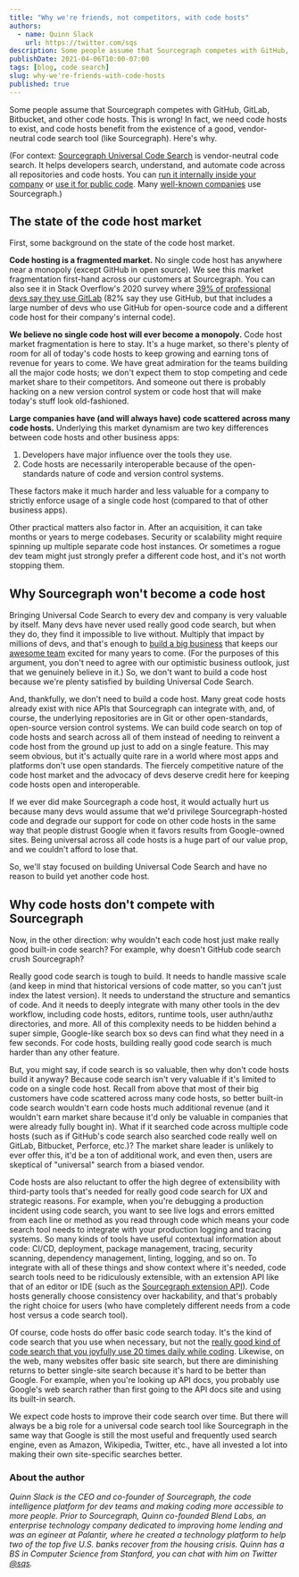 ```yaml
---
title: "Why we're friends, not competitors, with code hosts"
authors:
  - name: Quinn Slack
    url: https://twitter.com/sqs
description: Some people assume that Sourcegraph competes with GitHub, GitLab, Bitbucket, and other code hosts. This is wrong! In fact, we need code hosts to exist, and code hosts benefit from the existence of a good, vendor-neutral code search tool. Here's why.
publishDate: 2021-04-06T10:00-07:00
tags: [blog, code search]
slug: why-we're-friends-with-code-hosts
published: true
---
```


Some people assume that Sourcegraph competes with GitHub, GitLab, Bitbucket, and other code hosts. This is wrong! In fact, we need code hosts to exist, and code hosts benefit from the existence of a good, vendor-neutral code search tool (like Sourcegraph). Here's why.

(For context: [Sourcegraph Universal Code Search](https://about.sourcegraph.com) is vendor-neutral code search. It helps developers search, understand, and automate code across all repositories and code hosts. You can [run it internally inside your company](https://docs.sourcegraph.com) or [use it for public code](https://sourcegraph.com/search). Many [well-known companies](https://about.sourcegraph.com/customers/) use Sourcegraph.)

## The state of the code host market

First, some background on the state of the code host market.

**Code hosting is a fragmented market.** No single code host has anywhere near a monopoly (except GitHub in open source). We see this market fragmentation first-hand across our customers at Sourcegraph. You can also see it in Stack Overflow's 2020 survey where [39% of professional devs say they use GitLab](https://insights.stackoverflow.com/survey/2020#technology-collaboration-tools-professional-developers2) (82% say they use GitHub, but that includes a large number of devs who use GitHub for open-source code and a different code host for their company's internal code).

**We believe no single code host will ever become a monopoly.** Code host market fragmentation is here to stay. It's a huge market, so there's plenty of room for all of today's code hosts to keep growing and earning tons of revenue for years to come. We have great admiration for the teams building all the major code hosts; we don't expect them to stop competing and cede market share to their competitors. And someone out there is probably hacking on a new version control system or code host that will make today's stuff look old-fashioned.

**Large companies have (and will always have) code scattered across many code hosts.** Underlying this market dynamism are two key differences between code hosts and other business apps:

1. Developers have major influence over the tools they use.
2. Code hosts are necessarily interoperable because of the open-standards nature of code and version control systems.

These factors make it much harder and less valuable for a company to strictly enforce usage of a single code host (compared to that of other business apps).

Other practical matters also factor in. After an acquisition, it can take months or years to merge codebases. Security or scalability might require spinning up multiple separate code host instances. Or sometimes a rogue dev team might just strongly prefer a different code host, and it's not worth stopping them.

## Why Sourcegraph won't become a code host

Bringing Universal Code Search to every dev and company is very valuable by itself. Many devs have never used really good code search, but when they do, they find it impossible to live without. Multiply that impact by millions of devs, and that's enough to [build a big business](https://about.sourcegraph.com/blog/series-c-with-sequoia/) that keeps our [awesome team](https://handbook.sourcegraph.com/company/team) excited for many years to come. (For the purposes of this argument, you don't need to agree with our optimistic business outlook, just that we genuinely believe in it.) So, we don't want to build a code host because we're plenty satisfied by building Universal Code Search.

And, thankfully, we don't need to build a code host. Many great code hosts already exist with nice APIs that Sourcegraph can integrate with, and, of course, the underlying repositories are in Git or other open-standards, open-source version control systems. We can build code search on top of code hosts and search across all of them instead of needing to reinvent a code host from the ground up just to add on a single feature. This may seem obvious, but it's actually quite rare in a world where most apps and platforms don't use open standards. The fiercely competitive nature of the code host market and the advocacy of devs deserve credit here for keeping code hosts open and interoperable.

If we ever did make Sourcegraph a code host, it would actually hurt us because many devs would assume that we'd privilege Sourcegraph-hosted code and degrade our support for code on other code hosts in the same way that people distrust Google when it favors results from Google-owned sites. Being universal across all code hosts is a huge part of our value prop, and we couldn't afford to lose that.

So, we'll stay focused on building Universal Code Search and have no reason to build yet another code host.

## Why code hosts don't compete with Sourcegraph

Now, in the other direction: why wouldn't each code host just make really good built-in code search? For example, why doesn't GitHub code search crush Sourcegraph?

Really good code search is tough to build. It needs to handle massive scale (and keep in mind that historical versions of code matter, so you can't just index the latest version). It needs to understand the structure and semantics of code. And it needs to deeply integrate with many other tools in the dev workflow, including code hosts, editors, runtime tools, user authn/authz directories, and more. All of this complexity needs to be hidden behind a super simple, Google-like search box so devs can find what they need in a few seconds. For code hosts, building really good code search is much harder than any other feature.

But, you might say, if code search is so valuable, then why don't code hosts build it anyway? Because code search isn't very valuable if it's limited to code on a single code host. Recall from above that most of their big customers have code scattered across many code hosts, so better built-in code search wouldn't earn code hosts much additional revenue (and it wouldn't earn market share because it'd only be valuable in companies that were already fully bought in). What if it searched code across multiple code hosts (such as if GitHub's code search also searched code really well on GitLab, Bitbucket, Perforce, etc.)? The market share leader is unlikely to ever offer this, it'd be a ton of additional work, and even then, users are skeptical of "universal" search from a biased vendor.

Code hosts are also reluctant to offer the high degree of extensibility with third-party tools that's needed for really good code search for UX and strategic reasons. For example, when you're debugging a production incident using code search, you want to see live logs and errors emitted from each line or method as you read through code which means your code search tool needs to integrate with your production logging and tracing systems. So many kinds of tools have useful contextual information about code: CI/CD, deployment, package management, tracing, security scanning, dependency management, linting, logging, and so on. To integrate with all of these things and show context where it's needed, code search tools need to be ridiculously extensible, with an extension API like that of an editor or IDE (such as the [Sourcegraph extension API](https://docs.sourcegraph.com/extensions)). Code hosts generally choose consistency over hackability, and that's probably the right choice for users (who have completely different needs from a code host versus a code search tool).

Of course, code hosts do offer basic code search today. It's the kind of code search that you use when necessary, but not the [really good kind of code search that you joyfully use 20 times daily while coding](https://engineeringblog.yelp.com/2019/11/winning-the-hackathon-with-sourcegraph.html#shipping-code-faster-with-sourcegraph). Likewise, on the web, many websites offer basic site search, but there are diminishing returns to better single-site search because it's hard to be better than Google. For example, when you're looking up API docs, you probably use Google's web search rather than first going to the API docs site and using its built-in search.

We expect code hosts to improve their code search over time. But there will always be a big role for a universal code search tool like Sourcegraph in the same way that Google is still the most useful and frequently used search engine, even as Amazon, Wikipedia, Twitter, etc., have all invested a lot into making their own site-specific searches better.

### About the author

_Quinn Slack is the CEO and co-founder of Sourcegraph, the code intelligence platform for dev teams and making coding more accessible to more people. Prior to Sourcegraph, Quinn co-founded Blend Labs, an enterprise technology company dedicated to improving home lending and was an egineer at Palantir, where he created a technology platform to help two of the top five U.S. banks recover from the housing crisis. Quinn has a BS in Computer Science from Stanford, you can chat with him on Twitter [@sqs](https://twitter.com/sqs)._
